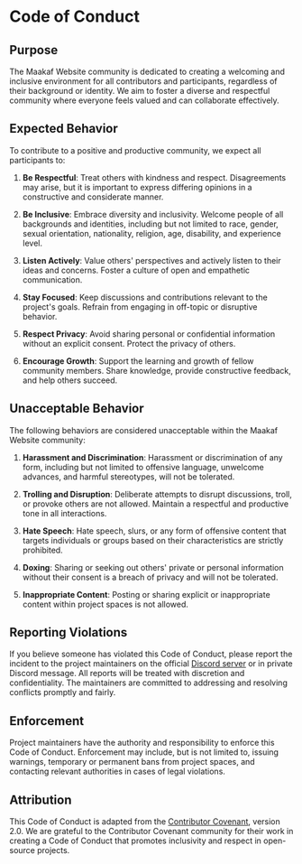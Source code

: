 # Code of Conduct

## Purpose

The Maakaf Website community is dedicated to creating a welcoming and inclusive
environment for all contributors and participants, regardless of their
background or identity. We aim to foster a diverse and respectful community
where everyone feels valued and can collaborate effectively.

## Expected Behavior

To contribute to a positive and productive community, we expect all participants
to:

1. **Be Respectful**: Treat others with kindness and respect. Disagreements may
   arise, but it is important to express differing opinions in a constructive
   and considerate manner.

2. **Be Inclusive**: Embrace diversity and inclusivity. Welcome people of all
   backgrounds and identities, including but not limited to race, gender, sexual
   orientation, nationality, religion, age, disability, and experience level.

3. **Listen Actively**: Value others' perspectives and actively listen to their
   ideas and concerns. Foster a culture of open and empathetic communication.

4. **Stay Focused**: Keep discussions and contributions relevant to the
   project's goals. Refrain from engaging in off-topic or disruptive behavior.

5. **Respect Privacy**: Avoid sharing personal or confidential information
   without an explicit consent. Protect the privacy of others.

6. **Encourage Growth**: Support the learning and growth of fellow community
   members. Share knowledge, provide constructive feedback, and help others
   succeed.

## Unacceptable Behavior

The following behaviors are considered unacceptable within the Maakaf Website
community:

1. **Harassment and Discrimination**: Harassment or discrimination of any form,
   including but not limited to offensive language, unwelcome advances, and
   harmful stereotypes, will not be tolerated.

2. **Trolling and Disruption**: Deliberate attempts to disrupt discussions,
   troll, or provoke others are not allowed. Maintain a respectful and
   productive tone in all interactions.

3. **Hate Speech**: Hate speech, slurs, or any form of offensive content that
   targets individuals or groups based on their characteristics are strictly
   prohibited.

4. **Doxing**: Sharing or seeking out others' private or personal information
   without their consent is a breach of privacy and will not be tolerated.

5. **Inappropriate Content**: Posting or sharing explicit or inappropriate
   content within project spaces is not allowed.

## Reporting Violations

If you believe someone has violated this Code of Conduct, please report the
incident to the project maintainers on the official
[Discord server](https://discord.gg/84NPsRqqde) or in private Discord message.
All reports will be treated with discretion and confidentiality. The maintainers
are committed to addressing and resolving conflicts promptly and fairly.

## Enforcement

Project maintainers have the authority and responsibility to enforce this Code
of Conduct. Enforcement may include, but is not limited to, issuing warnings,
temporary or permanent bans from project spaces, and contacting relevant
authorities in cases of legal violations.

## Attribution

This Code of Conduct is adapted from the
[Contributor Covenant](https://www.contributor-covenant.org/version/2/0/code_of_conduct.html),
version 2.0. We are grateful to the Contributor Covenant community for their
work in creating a Code of Conduct that promotes inclusivity and respect in
open-source projects.
